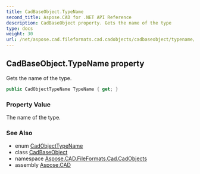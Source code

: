 ```yaml
---
title: CadBaseObject.TypeName
second_title: Aspose.CAD for .NET API Reference
description: CadBaseObject property. Gets the name of the type
type: docs
weight: 30
url: /net/aspose.cad.fileformats.cad.cadobjects/cadbaseobject/typename/
---
```

## CadBaseObject.TypeName property

Gets the name of the type.

```csharp
public CadObjectTypeName TypeName { get; }
```

### Property Value

The name of the type.

### See Also

* enum [CadObjectTypeName](../../../aspose.cad.fileformats.cad.cadconsts/cadobjecttypename/)
* class [CadBaseObject](../)
* namespace [Aspose.CAD.FileFormats.Cad.CadObjects](../../cadbaseobject/)
* assembly [Aspose.CAD](../../../)


